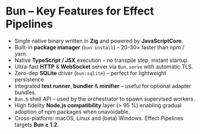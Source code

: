 # Bun – Key Features for Effect Pipelines

* Single native binary written in **Zig** and powered by **JavaScriptCore**.
* Built-in **package manager** (`bun install`) – 20-30× faster than npm / yarn.
* Native **TypeScript / JSX** execution – no transpile step, instant startup.
* Ultra-fast **HTTP** & **WebSocket** server via `Bun.serve` with automatic TLS.
* Zero-dep **SQLite** driver (`bun:sqlite`) – perfect for lightweight persistence.
* Integrated **test runner**, **bundler** & **minifier** – useful for optional adapter bundles.
* `Bun.$` shell API – used by the orchestrator to spawn supervised workers.
* High fidelity **Node.js compatibility** layer (> 95 %) enabling gradual adoption of npm packages when unavoidable.
* Cross-platform: macOS, Linux and (beta) Windows. Effect Pipelines targets **Bun ≥ 1.2**.